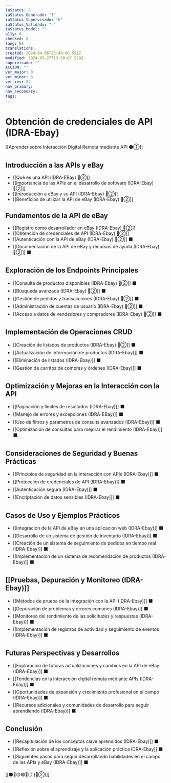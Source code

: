 ```yaml
---
iaStatus: 8
iaStatus_Generado: "I"
iaStatus_Supervisado: "H"
iaStatus_Validado: "-"
iaStatus_Model: ""
a11y: 0
checked: 0
lang: ES
translations: 
created: 2024-04-06T23:49:00.551Z
modified: 2024-05-27T13:38:07.529Z
supervisado: ""
ACCION: ""
ver_major: 0
ver_minor: 3
ver_rev: 84
nav_primary: 
nav_secondary: 
tags:
---
```

# Obtención de credenciales de API (IDRA-Ebay)

[[Aprender sobre Interacción Digital Remota mediante API ⚫①]]

## Introducción a las APIs y eBay

- [[Qué es una API (IDRA-EBay) 🔴②]] 
- [[Importancia de las APIs en el desarrollo de software (IDRA-Ebay) 🔴②]]
- [[Introducción a eBay y su API (IDRA-Ebay) 🔴②]]
- [[Beneficios de utilizar la API de eBay (IDRA-Ebay) 🔴②]]

## Fundamentos de la API de eBay

- [[Registro como desarrollador en eBay (IDRA-Ebay) 🔴②]]
- [[Obtención de credenciales de API (IDRA-Ebay) 🔴②]]
- [[Autenticación con la API de eBay (IDRA-Ebay) 🔴②]] ⬛
- [[Documentación de la API de eBay y recursos de ayuda (IDRA-Ebay) 🔴②]] ⬛

## Exploración de los Endpoints Principales

- [[Consulta de productos disponibles (IDRA-Ebay) 🔴②]] ⬛
- [[Búsqueda avanzada (IDRA-Ebay) 🔴②]] ⬛
- [[Gestión de pedidos y transacciones (IDRA-Ebay) 🔴②]] ⬛
- [[Administración de cuentas de usuario (IDRA-Ebay) 🔴②]] ⬛
- [[Acceso a datos de vendedores y compradores (IDRA-Ebay) 🔴②]] ⬛

## Implementación de Operaciones CRUD

- [[Creación de listados de productos (IDRA-Ebay) 🔴②]] ⬛
- [[Actualización de información de productos (IDRA-Ebay)]] ⬛
- [[Eliminación de listados (IDRA-Ebay)]] ⬛
- [[Gestión de carritos de compras y órdenes (IDRA-Ebay)]] ⬛

## Optimización y Mejoras en la Interacción con la API

- [[Paginación y límites de resultados (IDRA-Ebay)]] ⬛
- [[Manejo de errores y excepciones (IDRA-EBay)]] ⬛
- [[Uso de filtros y parámetros de consulta avanzados (IDRA-Ebay)]] ⬛
- [[Optimización de consultas para mejorar el rendimiento (IDRA-Ebay)]] ⬛

## Consideraciones de Seguridad y Buenas Prácticas

- [[Principios de seguridad en la interacción con APIs (IDRA-Ebay)]] ⬛
- [[Protección de credenciales de API (IDRA-Ebay)]] ⬛
- [[Autenticación segura (IDRA-Ebay)]] ⬛
- [[Encriptación de datos sensibles (IDRA-Ebay)]] ⬛

## Casos de Uso y Ejemplos Prácticos

- [[Integración de la API de eBay en una aplicación web (IDRA-Ebay)]] ⬛
- [[Desarrollo de un sistema de gestión de inventario (IDRA-Ebay)]] ⬛
- [[Creación de un sistema de seguimiento de pedidos en tiempo real (IDRA-Ebay)]] ⬛
- [[Implementación de un sistema de recomendación de productos (IDRA-Ebay)]] ⬛

## [[Pruebas, Depuración y Monitoreo (IDRA-Ebay)]]

- [[Métodos de prueba de la integración con la API (IDRA-Ebay)]] ⬛
- [[Depuración de problemas y errores comunes (IDRA-Ebay)]] ⬛
- [[Monitoreo del rendimiento de las solicitudes y respuestas (IDRA-Ebay)]] ⬛
- [[Implementación de registros de actividad y seguimiento de eventos (IDRA-Ebay)]] ⬛

## Futuras Perspectivas y Desarrollos
- [[Exploración de futuras actualizaciones y cambios en la API de eBay (IDRA-Ebay)]] ⬛
- [[Tendencias en la interacción digital remota mediante APIs (IDRA-Ebay)]] ⬛
- [[Oportunidades de expansión y crecimiento profesional en el campo (IDRA-Ebay)]] ⬛
- [[Recursos adicionales y comunidades de desarrollo para seguir aprendiendo (IDRA-Ebay)]] ⬛

## Conclusión
- [[Recapitulación de los conceptos clave aprendidos (IDRA-Ebay)]] ⬛
- [[Reflexión sobre el aprendizaje y la aplicación práctica IDRA-Ebay]] ⬛
- [[Siguientes pasos para seguir desarrollando habilidades en el campo de las APIs y eBay (IDRA-Ebay)]] ⬛

[[⚫🔴🟡🟢🔵⚪ (🔴②)]] 

